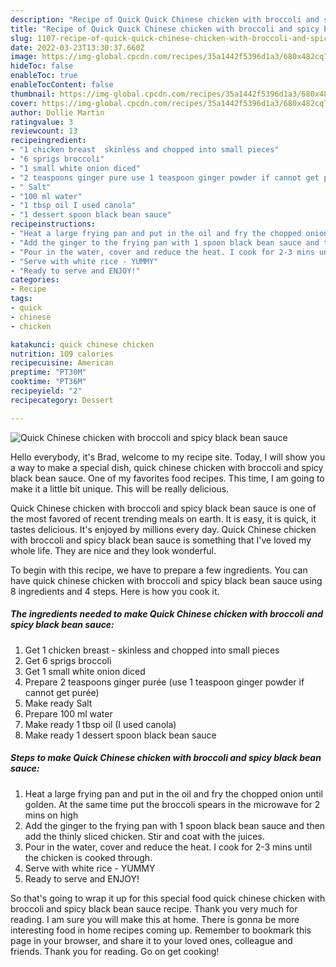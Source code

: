 ```yaml
---
description: "Recipe of Quick Quick Chinese chicken with broccoli and spicy black bean sauce"
title: "Recipe of Quick Quick Chinese chicken with broccoli and spicy black bean sauce"
slug: 1107-recipe-of-quick-quick-chinese-chicken-with-broccoli-and-spicy-black-bean-sauce
date: 2022-03-23T13:30:37.660Z
image: https://img-global.cpcdn.com/recipes/35a1442f5396d1a3/680x482cq70/quick-chinese-chicken-with-broccoli-and-spicy-black-bean-sauce-recipe-main-photo.jpg
hideToc: false
enableToc: true
enableTocContent: false
thumbnail: https://img-global.cpcdn.com/recipes/35a1442f5396d1a3/680x482cq70/quick-chinese-chicken-with-broccoli-and-spicy-black-bean-sauce-recipe-main-photo.jpg
cover: https://img-global.cpcdn.com/recipes/35a1442f5396d1a3/680x482cq70/quick-chinese-chicken-with-broccoli-and-spicy-black-bean-sauce-recipe-main-photo.jpg
author: Dollie Martin
ratingvalue: 3
reviewcount: 13
recipeingredient:
- "1 chicken breast  skinless and chopped into small pieces"
- "6 sprigs broccoli"
- "1 small white onion diced"
- "2 teaspoons ginger pure use 1 teaspoon ginger powder if cannot get pure"
- " Salt"
- "100 ml water"
- "1 tbsp oil I used canola"
- "1 dessert spoon black bean sauce"
recipeinstructions:
- "Heat a large frying pan and put in the oil and fry the chopped onion until golden. At the same time put the broccoli spears in the microwave for 2 mins on high"
- "Add the ginger to the frying pan with 1 spoon black bean sauce and then add the thinly sliced chicken. Stir and coat with the juices."
- "Pour in the water, cover and reduce the heat. I cook for 2-3 mins until the chicken is cooked through."
- "Serve with white rice - YUMMY"
- "Ready to serve and ENJOY!"
categories:
- Recipe
tags:
- quick
- chinese
- chicken

katakunci: quick chinese chicken 
nutrition: 109 calories
recipecuisine: American
preptime: "PT30M"
cooktime: "PT36M"
recipeyield: "2"
recipecategory: Dessert

---
```



![Quick Chinese chicken with broccoli and spicy black bean sauce](https://img-global.cpcdn.com/recipes/35a1442f5396d1a3/680x482cq70/quick-chinese-chicken-with-broccoli-and-spicy-black-bean-sauce-recipe-main-photo.jpg)

Hello everybody, it's Brad, welcome to my recipe site. Today, I will show you a way to make a special dish, quick chinese chicken with broccoli and spicy black bean sauce. One of my favorites food recipes. This time, I am going to make it a little bit unique. This will be really delicious.



Quick Chinese chicken with broccoli and spicy black bean sauce is one of the most favored of recent trending meals on earth. It is easy, it is quick, it tastes delicious. It's enjoyed by millions every day. Quick Chinese chicken with broccoli and spicy black bean sauce is something that I've loved my whole life. They are nice and they look wonderful.


To begin with this recipe, we have to prepare a few ingredients. You can have quick chinese chicken with broccoli and spicy black bean sauce using 8 ingredients and 4 steps. Here is how you cook it.

<!--inarticleads1-->

##### The ingredients needed to make Quick Chinese chicken with broccoli and spicy black bean sauce:

1. Get 1 chicken breast - skinless and chopped into small pieces
1. Get 6 sprigs broccoli
1. Get 1 small white onion diced
1. Prepare 2 teaspoons ginger purée (use 1 teaspoon ginger powder if cannot get purée)
1. Make ready  Salt
1. Prepare 100 ml water
1. Make ready 1 tbsp oil (I used canola)
1. Make ready 1 dessert spoon black bean sauce




<!--inarticleads2-->

##### Steps to make Quick Chinese chicken with broccoli and spicy black bean sauce:

1. Heat a large frying pan and put in the oil and fry the chopped onion until golden. At the same time put the broccoli spears in the microwave for 2 mins on high
1. Add the ginger to the frying pan with 1 spoon black bean sauce and then add the thinly sliced chicken. Stir and coat with the juices.
1. Pour in the water, cover and reduce the heat. I cook for 2-3 mins until the chicken is cooked through.
1. Serve with white rice - YUMMY
1. Ready to serve and ENJOY!



So that's going to wrap it up for this special food quick chinese chicken with broccoli and spicy black bean sauce recipe. Thank you very much for reading. I am sure you will make this at home. There is gonna be more interesting food in home recipes coming up. Remember to bookmark this page in your browser, and share it to your loved ones, colleague and friends. Thank you for reading. Go on get cooking!
